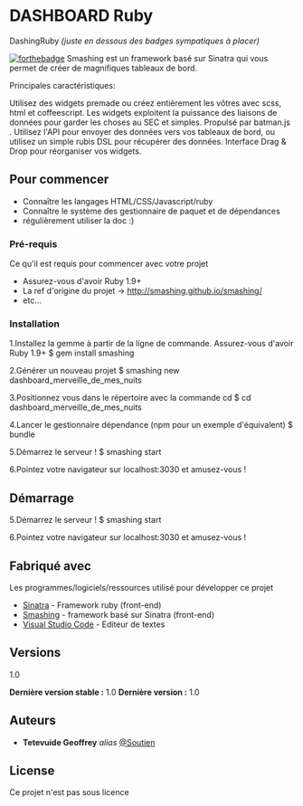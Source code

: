 # DASHBOARD Ruby
DashingRuby
_(juste en dessous des badges sympatiques à placer)_

[![forthebadge](http://forthebadge.com/images/badges/built-with-love.svg)](http://forthebadge.com) 
Smashing est un framework basé sur Sinatra qui vous permet de créer de magnifiques tableaux de bord.

Principales caractéristiques:

Utilisez des widgets premade ou créez entièrement les vôtres avec scss, html et coffeescript.
Les widgets exploitent la puissance des liaisons de données pour garder les choses au SEC et simples. Propulsé par batman.js .
Utilisez l'API pour envoyer des données vers vos tableaux de bord, ou utilisez un simple rubis DSL pour récupérer des données.
Interface Drag & Drop pour réorganiser vos widgets.

## Pour commencer
- Connaître les langages HTML/CSS/Javascript/ruby
- Connaître le système des gestionnaire de paquet et de dépendances 
- régulièrement utiliser la doc :)

### Pré-requis

Ce qu'il est requis pour commencer avec votre projet

- Assurez-vous d'avoir Ruby 1.9+
- La ref d'origine du projet -> http://smashing.github.io/smashing/
- etc...

### Installation

1.Installez la gemme à partir de la ligne de commande. Assurez-vous d'avoir Ruby 1.9+
$ gem install smashing

2.Générer un nouveau projet
$ smashing new dashboard_merveille_de_mes_nuits

3.Positionnez vous dans le répertoire avec la commande cd 
$ cd dashboard_merveille_de_mes_nuits

4.Lancer le gestionnaire dépendance (npm pour un exemple d'équivalent)
$ bundle

5.Démarrez le serveur !
$ smashing start

6.Pointez votre navigateur sur localhost:3030 et amusez-vous !

## Démarrage

5.Démarrez le serveur !
$ smashing start

6.Pointez votre navigateur sur localhost:3030 et amusez-vous !

## Fabriqué avec

Les programmes/logiciels/ressources utilisé pour développer ce projet

* [Sinatra](http://sinatrarb.com/) - Framework ruby (front-end)
* [Smashing](http://smashing.github.io/smashing/) - framework basé sur Sinatra (front-end)
* [Visual Studio Code](https://code.visualstudio.com/) - Editeur de textes


## Versions
1.0

**Dernière version stable :** 1.0
**Dernière version :** 1.0


## Auteurs

* **Tetevuide Geoffrey** _alias_ [@Soutien](https://github.com/Neituos)


## License

Ce projet n'est pas sous licence 

